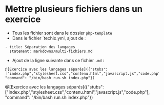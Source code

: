 # Mettre plusieurs fichiers dans un exercice

+ Tous les fichier sont dans le dossier `php-template`
+ Dans le fichier `techio.yml, ajout de :
```
- title: Séparation des langages
  statement: markdowns/multi-fichiers.md
```
+ Ajout de la ligne suivante dans ce fichier `.md` :
```
@[Exercice avec les langages séparés]({"stubs": ["index.php","stylesheet.css","contenu.html","javascript.js","code.php"], "command": "/bin/bash run.sh index.php"})
```

@[Exercice avec les langages séparés]({"stubs": ["index.php","stylesheet.css","contenu.html","javascript.js","code.php"], "command": "/bin/bash run.sh index.php"})